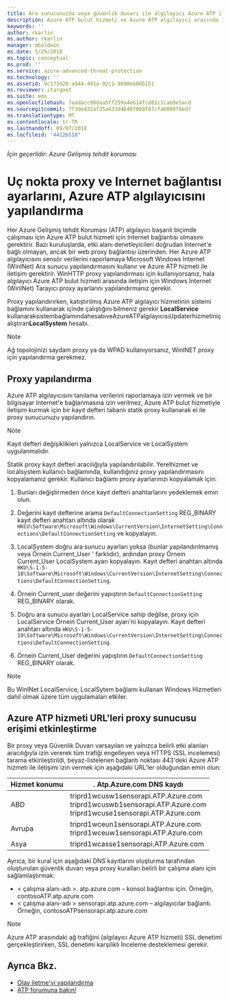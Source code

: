 ```yaml
---
title: Ara sunucunuzda veya güvenlik duvarı ile algılayıcı Azure ATP iletişimi etkinleştirmek için yapılandırma | Microsoft Docs
description: Azure ATP bulut hizmeti ve Azure ATP algılayıcı arasında iletişime izin vermek için güvenlik duvarınızın veya Ara sunucu ayarlama işlemi açıklanmaktadır
keywords: ''
author: rkarlin
ms.author: rkarlin
manager: mbaldwin
ms.date: 5/29/2018
ms.topic: conceptual
ms.prod: ''
ms.service: azure-advanced-threat-protection
ms.technology: ''
ms.assetid: 9c173d28-a944-491a-92c1-9690eb06b151
ms.reviewer: itargoet
ms.suite: ems
ms.openlocfilehash: 7aadacc98daa5ff259a4eb14fcd81c1cab9e5acd
ms.sourcegitcommit: 7f3ded32af35a433d4b407009f87cfa6099f8edf
ms.translationtype: MT
ms.contentlocale: tr-TR
ms.lasthandoff: 09/07/2018
ms.locfileid: "44126510"
---
```

*İçin geçerlidir: Azure Gelişmiş tehdit koruması*



# <a name="configure-endpoint-proxy-and-internet-connectivity-settings-for-your-azure-atp-sensor"></a>Uç nokta proxy ve Internet bağlantısı ayarlarını, Azure ATP algılayıcısını yapılandırma

Her Azure Gelişmiş tehdit Koruması (ATP) algılayıcı başarılı biçimde çalışması için Azure ATP bulut hizmeti için Internet bağlantısı olmasını gerektirir. Bazı kuruluşlarda, etki alanı denetleyicileri doğrudan Internet'e bağlı olmayan, ancak bir web proxy bağlantısı üzerinden. Her Azure ATP algılayıcısını sensör verilerini raporlamaya Microsoft Windows Internet (WinINet) Ara sunucu yapılandırmasını kullanır ve Azure ATP hizmeti ile iletişim gerektirir. WinHTTP proxy yapılandırması için kullanıyorsanız, hala algılayıcı Azure ATP bulut hizmeti arasında iletişim için Windows Internet (WinINet) Tarayıcı proxy ayarlarını yapılandırmanız gerekir.


Proxy yapılandırırken, katıştırılmış Azure ATP algılayıcı hizmetinin sistemi bağlamını kullanarak içinde çalıştığını bilmeniz gerekir **LocalService** kullanaraksistembağlamındahesabıveAzureATPalgılayıcısıUpdaterhizmetiniçalıştıran**LocalSystem** hesabı. 

> [!NOTE]
> Ağ topolojinizi saydam proxy ya da WPAD kullanıyorsanız, WinINET proxy için yapılandırma gerekmez.

## <a name="configure-the-proxy"></a>Proxy yapılandırma 

Azure ATP algılayıcısını tanılama verilerini raporlamaya izin vermek ve bir bilgisayar Internet'e bağlanmasına izin verilmez, Azure ATP bulut hizmetiyle iletişim kurmak için bir kayıt defteri tabanlı statik proxy kullanarak el ile proxy sunucunuzu yapılandırın.

> [!NOTE]
> Kayıt defteri değişiklikleri yalnızca LocalService ve LocalSystem uygulanmalıdır.

Statik proxy kayıt defteri aracılığıyla yapılandırılabilir. Yerelhizmet ve localsystem kullanıcı bağlamında, kullandığınız proxy yapılandırmasını kopyalamanız gerekir. Kullanıcı bağlamı proxy ayarlarınızı kopyalamak için:

1.   Bunları değiştirmeden önce kayıt defteri anahtarlarını yedeklemek emin olun.

2. Değerini kayıt defterine arama `DefaultConnectionSetting` REG_BINARY kayıt defteri anahtarı altında olarak `HKCU\Software\Microsoft\Windows\CurrentVersion\InternetSetting\Connections\DefaultConnectionSetting` ve kopyalayın.
 
2.  LocalSystem doğru ara sunucu ayarları yoksa (bunlar yapılandırılmamış veya Örnein Current_User ' farklıdır), ardından proxy Örnein Current_User LocalSystem ayarı kopyalayın. Kayıt defteri anahtarı altında `HKU\S-1-5-18\Software\Microsoft\Windows\CurrentVersion\InternetSetting\Connections\DefaultConnectionSetting`.

3.  Örnein Current_user değerini yapıştırın `DefaultConnectionSetting` REG_BINARY olarak.

4.  Doğru ara sunucu ayarları LocalService sahip değilse, proxy için LocalService Örnein Current_User ayarı'ni kopyalayın. Kayıt defteri anahtarı altında `HKU\S-1-5-19\Software\Microsoft\Windows\CurrentVersion\InternetSetting\Connections\DefaultConnectionSetting`.

5.  Örnein Current_User değerini yapıştırın `DefaultConnectionSetting` REG_BINARY olarak.

> [!NOTE]
> Bu WinINet LocalService, LocalSytem bağlamı kullanan Windows Hizmetleri dahil olmak üzere tüm uygulamaları etkiler.


## <a name="enable-access-to-azure-atp-service-urls-in-the-proxy-server"></a>Azure ATP hizmeti URL'leri proxy sunucusu erişimi etkinleştirme

Bir proxy veya Güvenlik Duvarı varsayılan ve yalnızca belirli etki alanları aracılığıyla izin vererek tüm trafiği engelleyen veya HTTPS (SSL incelemesi) tarama etkinleştirildi, beyaz-listelenen bağlantı noktası 443'deki Azure ATP hizmeti ile iletişimi izin vermek için aşağıdaki URL'ler olduğundan emin olun:

|Hizmet konumu|. Atp.Azure.com DNS kaydı|
|----|----|
|ABD |triprd1wcusw1sensorapi.ATP.Azure.com<br>triprd1wcuswb1sensorapi.ATP.Azure.com<br>triprd1wcuse1sensorapi.ATP.Azure.com|
|Avrupa|triprd1wceun1sensorapi.ATP.Azure.com<br>triprd1wceuw1sensorapi.ATP.Azure.com|
|Asya|triprd1wcasse1sensorapi.ATP.Azure.com|


Ayrıca, bir kural için aşağıdaki DNS kayıtlarını oluşturma tarafından oluşturulan güvenlik duvarı veya proxy kuralları belirli bir çalışma alanı için sağlamlaştırmak:
- < çalışma alanı-adı >. atp.azure.com – konsol bağlantısı için. Örneğin, contosoATP.atp.azure.com
- < çalışma alanı-adı > sensorapi.atp.azure.com – algılayıcılar bağlantı. Örneğin, contosoATPsensorapi.atp.azure.com

 
> [!NOTE]
> Azure ATP arasındaki ağ trafiğini (algılayıcı Azure ATP hizmeti) SSL denetimi gerçekleştirirken, SSL denetimi karşılıklı İnceleme desteklemesi gerekir.


## <a name="see-also"></a>Ayrıca Bkz.
- [Olay iletme'yi yapılandırma](configure-event-forwarding.md)
- [ATP forumuna bakın!](https://aka.ms/azureatpcommunity)
